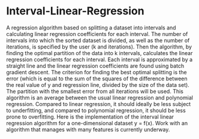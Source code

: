 # Interval-Linear-Regression
A regression algorithm based on splitting a dataset into intervals and calculating linear regression coefficients for each interval.
The number of intervals into which the sorted dataset is divided, as well as the number of iterations, is specified by the user (k and iterations). Then the algorithm, by finding the optimal partition of the data into k intervals, calculates the linear regression coefficients for each interval. Each interval is approximated by a straight line and the linear regression coefficients are found using batch gradient descent. The criterion for finding the best optimal splitting is the error (which is equal to the sum of the squares of the difference between the real value of y and regression line, divided by the size of the data set). The partition with the smallest error from all iterations will be used. This algorithm is an average between the usual linear regression and polynomial regression. Compared to linear regression, it should ideally be less subject to underfitting, and compared to polynomial regression, it should be less prone to overfitting. Here is the implementation of the interval linear regression algorithm for a one-dimensional dataset y = f(x). Work with an algorithm that manages with many features is currently underway.
